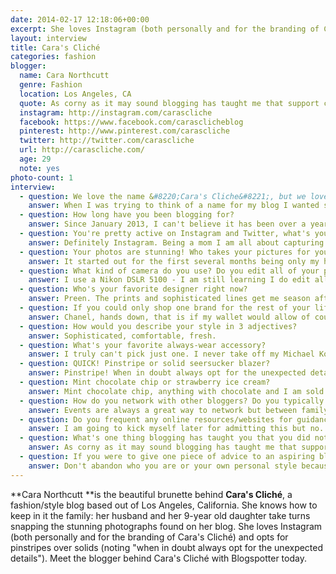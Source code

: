 ```yaml
---
date: 2014-02-17 12:18:06+00:00
excerpt: She loves Instagram (both personally and for the branding of Cara's Cliché) and opts for pinstripes over solids (noting "when in doubt always opt for the unexpected details").
layout: interview
title: Cara's Cliché
categories: fashion
blogger:
  name: Cara Northcutt
  genre: Fashion
  location: Los Angeles, CA
  quote: As corny as it may sound blogging has taught me that support comes from every angle.
  instagram: http://instagram.com/carascliche
  facebook: https://www.facebook.com/carasclicheblog
  pinterest: http://www.pinterest.com/carascliche
  twitter: http://twitter.com/carascliche
  url: http://carascliche.com/
  age: 29
  note: yes
photo-count: 1
interview:
  - question: We love the name &#8220;Cara's Cliche&#8221;, but we love the tagline &#8220;Start the Cliche, Don’t Become One&#8221; even more. How did you come up with both the name of your blog and the tagline - which came first?
    answer: When I was trying to think of a name for my blog I wanted something that truly represented both my personality and my style. Everything seemed so similar to a blog that was already out there. My husband turned to me out of the blue one night and said &#8220;What about 'Cara's Cliche', you have always had your own sense of style that you stay true to no matter what&#8221;. To be completely honest initially I wasn't a fan, but the more I thought about it the more the name grew on me and I came to love it. The tagline just came to me after that. Both were my way of saying wear what you love despite what anybody else may think of it. Kind of like making &#8220;fetch&#8221; happen, there is always a way to make it work.
  - question: How long have you been blogging for?
    answer: Since January 2013, I can't believe it has been over a year already!
  - question: You're pretty active on Instagram and Twitter, what's your favorite social media platform both personally and for Cara’s Cliche?
    answer: Definitely Instagram. Being a mom I am all about capturing life through pictures, it goes by too quickly not to have a way to look back on it all.
  - question: Your photos are stunning! Who takes your pictures for you?
    answer: It started out for the first several months being only my husband. Emma came to me one night and asked if she could please try. The rest is history and now it’s about a 60/40 split between my daughter and husband. My daughter's eye for photography at just 9 years old amazes me more and more every single day and my husband's artistic side has always been one of the things I admire most about him.
  - question: What kind of camera do you use? Do you edit all of your photos by yourself?
    answer: I use a Nikon DSLR 5100 - I am still learning I do edit all of my photos by myself. Thank goodness for user friendly programs like Lightroom!
  - question: Who's your favorite designer right now?
    answer: Preen. The prints and sophisticated lines get me season after season.
  - question: If you could only shop one brand for the rest of your life, what would it be?
    answer: Chanel, hands down, that is if my wallet would allow of course.
  - question: How would you describe your style in 3 adjectives?
    answer: Sophisticated, comfortable, fresh.
  - question: What's your favorite always-wear accessory?
    answer: I truly can't pick just one. I never take off my Michael Kors watch but can't get enough of my Enlightened Goddess shark tooth necklace and citrine ring (her pieces are unique while still being incredibly versatile).
  - question: QUICK! Pinstripe or solid seersucker blazer?
    answer: Pinstripe! When in doubt always opt for the unexpected details.
  - question: Mint chocolate chip or strawberry ice cream?
    answer: Mint chocolate chip, anything with chocolate and I am sold!
  - question: How do you network with other bloggers? Do you typically find that it’s easier to initiate conversation through your blog (comments) or through social media?
    answer: Events are always a great way to network but between family life and my day job they are not always easy to make it to. Both Instagram and blog comments have helped me build lasting relationships. I have made so many unexpected and amazing friends through both avenues.
  - question: Do you frequent any online resources/websites for guidance with respect to blogging and maintaining your blog?
    answer: I am going to kick myself later for admitting this but no. There are several blogs I love and make sure to check out day to day though!
  - question: What's one thing blogging has taught you that you did not expect to learn?
    answer: As corny as it may sound blogging has taught me that support comes from every angle. I have had so many readers email me and let me know how much they look forward to my posts and that I have inspired them in some way. That was definitely something I never expected but am so incredibly grateful for every single day!
  - question: If you were to give one piece of advice to an aspiring blogger, what would it be and why?
    answer: Don't abandon who you are or your own personal style because it's what sets you apart!
---
```


**Cara Northcutt **is the beautiful brunette behind **Cara's Cliché**, a fashion/style blog based out of Los Angeles, California. She knows how to keep in it the family: her husband and her 9-year old daughter take turns snapping the stunning photographs found on her blog. She loves Instagram (both personally and for the branding of Cara's Cliché) and opts for pinstripes over solids (noting "when in doubt always opt for the unexpected details"). Meet the blogger behind Cara's Cliché with Blogspotter today.
